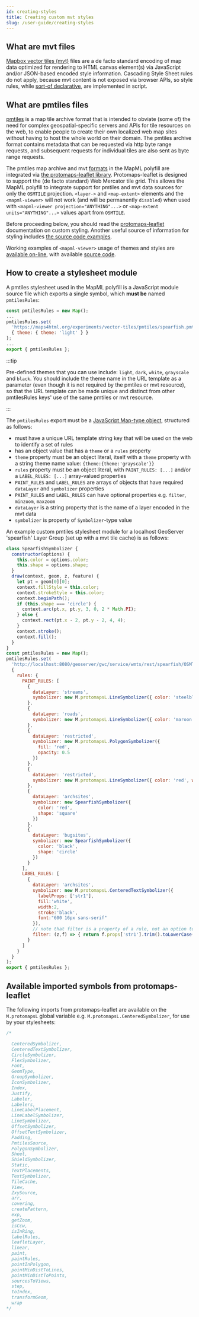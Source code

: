 ```yaml
---
id: creating-styles
title: Creating custom mvt styles
slug: /user-guide/creating-styles
---
```


## What are mvt files

[Mapbox vector tiles (mvt)](https://github.com/mapbox/vector-tile-spec) files are a de facto standard encoding of map data optimized for rendering to HTML canvas element(s) via JavaScript and/or JSON-based encoded style information.  Cascading Style Sheet rules do not apply, because mvt content is not exposed via browser APIs, so
style rules, while [sort-of declarative](https://glazkov.com/2024/01/16/declarative-vs-imperative/), are implemented in script.

## What are pmtiles files

[pmtiles](https://docs.protomaps.com/pmtiles/) is a map tile archive format that is intended to obviate (some of) the need for complex geospatial-specific servers and APIs for tile resources on the web, to enable people to create their own localized web map sites without having to host the whole world on their domain.  The pmtiles archive format contains metadata that can be requested via http byte range requests, and subsequent requests for individual tiles are also sent as byte range requests.

The pmtiles map archive and mvt [formats](../elements/link#type) in the MapML polyfill are integrated via 
[the protomaps-leaflet library](https://docs.protomaps.com/pmtiles/leaflet).  Protomaps-leaflet is designed to support the (de facto standard) Web Mercator tile grid. This allows
the MapML polyfill to integrate support for pmtiles and mvt data sources for only the `OSMTILE` projection.  `<layer->` and `<map-extent>` elements and the `<mapml-viewer>` will
not work (and will be permanently `disabled`) when used with `<mapml-viewer projection="ANYTHING"...>` or `<map-extent units="ANYTHING"...>` values apart from `OSMTILE`.

Before proceeding below, you should read the [protomaps-leaflet](https://docs.protomaps.com/pmtiles/leaflet#custom-vector-data) documentation on custom styling.
Another useful source of information for styling includes [the source code examples](https://github.com/protomaps/protomaps-leaflet/tree/main/examples).

Working examples of `<mapml-viewer>` usage of themes and styles are [available on-line](https://maps4html.org/experiments/vector-tiles/pmtiles/), with available [source code](https://github.com/Maps4HTML/experiments/tree/main/vector-tiles/pmtiles).

## How to create a stylesheet module

A pmtiles stylesheet used in the MapML polyfill is a JavaScript module source file which exports a 
single symbol, which **must be** named `pmtilesRules`:

```javascript
const pmtilesRules = new Map();
...
pmtilesRules.set(
  'https://maps4html.org/experiments/vector-tiles/pmtiles/spearfish.pmtiles?theme=light',
  { theme: { theme: 'light' } }
);
...
export { pmtilesRules };
```
:::tip

Pre-defined themes that you can use include: `light`, `dark`, `white`, `grayscale` and `black`. You should include the theme name in the URL template as a parameter (even though it is not required by the pmtiles or mvt resource), so that the URL template can be made unique and distinct from other pmtilesRules keys' use of the same pmtiles or mvt resource.

:::

The `pmtilesRules` export must be a [JavaScript Map-type object](https://developer.mozilla.org/en-US/docs/Web/JavaScript/Reference/Global_Objects/Map), structured as follows:

- must have a unique URL template string key that will be used on the web to identify a set of rules
- has an object value that has a `theme` or a `rules` property
- `theme` property must be an object literal, itself with a `theme` property with a string theme name value: `{theme:{theme:'grayscale'}}`
- `rules` property must be an object literal, with `PAINT_RULES: [...]` and/or a `LABEL_RULES: [...]` array-valued properties
- `PAINT_RULES` and `LABEL_RULES` are arrays of objects that have required `dataLayer` and `symbolizer` properties
- `PAINT_RULES` and `LABEL_RULES` can have optional properties e.g. `filter`, `minzoom`, `maxzoom` 
- `dataLayer` is a string property that is the name of a layer encoded in the mvt data
- `symbolizer` is property of `Symbolizer`-type value

An example custom pmtiles stylesheet module for a localhost GeoServer 'spearfish' Layer Group (set up with a mvt tile cache) is as follows:

```javascript
class SpearfishSymbolizer {
  constructor(options) {
    this.color = options.color;
    this.shape = options.shape;
  }
  draw(context, geom, z, feature) {
    let pt = geom[0][0];
    context.fillStyle = this.color;
    context.strokeStyle = this.color;
    context.beginPath();
    if (this.shape === 'circle') {
      context.arc(pt.x, pt.y, 3, 0, 2 * Math.PI);
    } else {
      context.rect(pt.x - 2, pt.y - 2, 4, 4);
    }
    context.stroke();
    context.fill();
  }
}
const pmtilesRules = new Map();
pmtilesRules.set(
  'http://localhost:8080/geoserver/gwc/service/wmts/rest/spearfish/OSMTILE/{z}/{y}/{x}?format=application/vnd.mapbox-vector-tile',
  {
    rules: {
      PAINT_RULES: [
        {
          dataLayer: 'streams',
          symbolizer: new M.protomapsL.LineSymbolizer({ color: 'steelblue', width: 2 })
        },
        {
          dataLayer: 'roads',
          symbolizer: new M.protomapsL.LineSymbolizer({ color: 'maroon', width: 2 })
        },
        {
          dataLayer: 'restricted',
          symbolizer: new M.protomapsL.PolygonSymbolizer({
            fill: 'red',
            opacity: 0.5
          })
        },
        {
          dataLayer: 'restricted',
          symbolizer: new M.protomapsL.LineSymbolizer({ color: 'red', width: 2 })
        },
        {
          dataLayer: 'archsites',
          symbolizer: new SpearfishSymbolizer({
            color: 'red',
            shape: 'square'
          })
        },
        {
          dataLayer: 'bugsites',
          symbolizer: new SpearfishSymbolizer({
            color: 'black',
            shape: 'circle'
          })
        }
      ],
      LABEL_RULES: [
        {
          dataLayer: 'archsites',
          symbolizer: new M.protomapsL.CenteredTextSymbolizer({
            labelProps: ['str1'],
            fill:'white',
            width:2,
            stroke:'black',
            font:"600 16px sans-serif"
          }),
          // note that filter is a property of a rule, not an option to a symbolizer
          filter: (z,f) => { return f.props['str1'].trim().toLowerCase() !== 'no name'; }
        }
      ]
    }
  }
);
export { pmtilesRules };
```

## Available imported symbols from protomaps-leaflet

The following imports from protomaps-leaflet are available on the `M.protomapsL` global variable e.g. `M.protomapsL.CenteredSymbolizer`, for use by your stylesheets:

```javascript
/* 

  CenteredSymbolizer,
  CenteredTextSymbolizer,
  CircleSymbolizer,
  FlexSymbolizer,
  Font,
  GeomType,
  GroupSymbolizer,
  IconSymbolizer,
  Index,
  Justify,
  Labeler,
  Labelers,
  LineLabelPlacement,
  LineLabelSymbolizer,
  LineSymbolizer,
  OffsetSymbolizer,
  OffsetTextSymbolizer,
  Padding,
  PmtilesSource,
  PolygonSymbolizer,
  Sheet,
  ShieldSymbolizer,
  Static,
  TextPlacements,
  TextSymbolizer,
  TileCache,
  View,
  ZxySource,
  arr,
  covering,
  createPattern,
  exp,
  getZoom,
  isCcw,
  isInRing,
  labelRules,
  leafletLayer,
  linear,
  paint,
  paintRules,
  pointInPolygon,
  pointMinDistToLines,
  pointMinDistToPoints,
  sourcesToViews,
  step,
  toIndex,
  transformGeom,
  wrap
*/
```